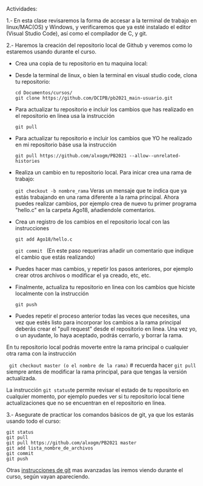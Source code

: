 Actividades:

1.- En esta clase revisaremos la forma de accesar a la terminal de trabajo en linux/MAC(OS) y Windows,
y verificaremos que ya esté instalado el editor (Visual Studio Code), así como el compilador de C, y git. 

2.- Haremos la creación del repositorio local de Github y veremos como lo estaremos usando durante el curso. 

  - Crea una copia de tu repositorio en tu maquina local:
  
  - Desde la terminal de linux, o bien la terminal en visual studio code, clona tu repositorio:
  
      ``` 
      cd Documentos/cursos/
      git clone https://github.com/DCIPB/pb2021_main-usuario.git
      ```
  - Para actualizar tu repositorio e incluir los cambios que has realizado en el repositorio en linea usa la instrucción 

      `git pull`
  
  - Para actualizar tu repositorio e incluir los cambios que YO he realizado en mi repositorio báse usa la instrucción 

      `git pull https://github.com/alxogm/PB2021 --allow--unrelated-histories`
  
  - Realiza un cambio en tu repositorio local. Para inicar crea una rama de trabajo: 
  
     `git checkout -b nombre_rama`
   Veras un mensaje que te indica que ya estás trabajando en una rama diferente a la rama principal. 
   Ahora puedes realizar cambios, por ejemplo  crea de nuevo tu primer programa "hello.c" en la carpeta Ago18, 
   añadiendole comentarios. 
  
  - Crea un registro de los cambios en el repositorio local con las instrucciones
    
    `git add Ago18/hello.c`
    
    `git commit `  (En este paso requeriras añadir un comentario que indique el cambio que estás realizando)
  
  - Puedes hacer mas cambios, y repetir los pasos anteriores, por ejemplo crear otros archivos o modificar el ya creado, etc, etc.
  
  - Finalmente, actualiza tu repositorio en linea con los cambios que hiciste localmente con la instrucción
    
    `git push`
    
  - Puedes repetir el proceso anterior todas las veces que necesites, una vez que estés listo para incorporar los cambios a la rama principal
  deberás crear el "pull request" desde el repositorio en linea. Una vez yo, o un ayudante, lo haya aceptado, podrás cerrarlo, y borrar la rama.
  
En tu repositorio local podrás moverte entre la rama principal o cualquier otra rama con la instrucción 

  ` git checkout master (o el nombre de la rama)` # recuerda hacer `git pull` siempre antes de modificar la rama principal, para que tengas la versión actualizada. 
 
La instrucción `git status`te permite revisar el estado de tu repositorio en cualquier momento, por ejemplo puedes ver si tu 
repositorio local tiene actualizaciones que no se encuentran en el repositorio en linea.
  
3.- Asegurate de practicar los comandos básicos de git, ya que los estarás usando todo el curso: 
   
   ``` 
   git status
   git pull
   git pull https://github.com/alxogm/PB2021 master
   git add lista_nombre_de_archivos
   git commit
   git push
   
   ```
   
   Otras [instrucciones de git](https://training.github.com/downloads/es_ES/github-git-cheat-sheet.pdf) mas avanzadas las iremos viendo durante el curso, según vayan apareciendo. 
